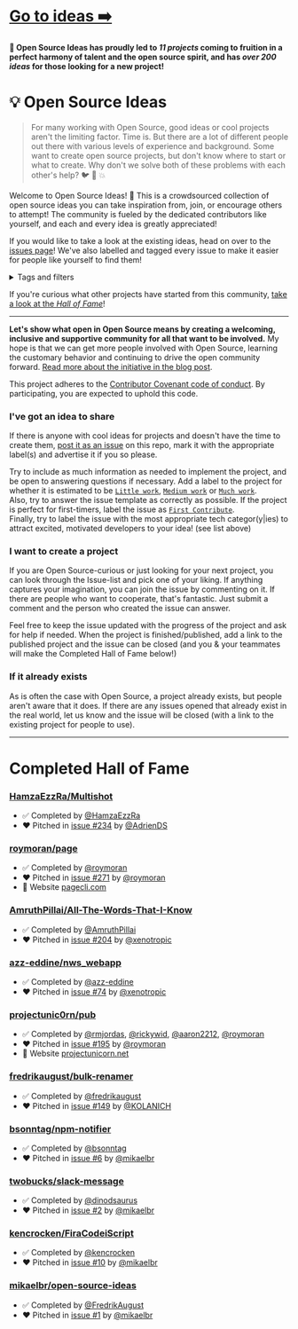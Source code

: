 # [Go to ideas ➡️](https://github.com/open-source-ideas/ideas/issues)

#### 🥇 Open Source Ideas has proudly led to *11 projects* coming to fruition in a perfect harmony of talent and the open source spirit, and has *over 200  ideas* for those looking for a new project!

# 💡 Open Source Ideas

> For many working with Open Source, good ideas or cool projects aren't the limiting factor. Time is. But there are a lot of different people out there with various levels of experience and background. Some want to create open source projects, but don't know where to start or what to create. Why don't we solve both of these problems with each other's help? :bird: :chicken: :boom:

Welcome to Open Source Ideas! 👋 This is a crowdsourced collection of open source ideas you can take inspiration from, join, or encourage others to attempt! The community is fueled by the dedicated contributors like yourself, and each and every idea is greatly appreciated!

If you would like to take a look at the existing ideas, head on over to the [issues page](https://github.com/open-source-ideas/ideas/issues)! We've also labelled and tagged every issue to make it easier for people like yourself to find them!

<details>
  <summary>Tags and filters</summary>
  
:muscle: Want to put in a minimal effort? Or perhaps build a rocketship? Got little time? Got a lot of time? Filter by estimated workload here!
  
* [`Little work`](https://github.com/open-source-ideas/ideas/labels/Little%20work)
* [`Medium work`](https://github.com/open-source-ideas/ideas/labels/Medium%20work)
* [`Much work`](https://github.com/open-source-ideas/ideas/labels/Much%20work)

🧑‍💼 Are you just starting your programming carreer? Or are you taking a break from your senior backend developer position? Filter by difficulty?

* [`Beginner`](https://github.com/open-source-ideas/ideas/issues?q=is%3Aissue+is%3Aopen+label%3ABeginner)
* [`Intermediate`](https://github.com/open-source-ideas/ideas/issues?q=is%3Aissue+is%3Aopen+label%3AIntermediate)
* [`Advanced`](https://github.com/open-source-ideas/ideas/issues?q=is%3Aissue+is%3Aopen+label%3AAdvanced)

🧐 Are you a sucker for the grand Internet of Things? Or perhaps you want to whip out your favorite OCR library and recognise some L's? Check out all our available categories!

* [`Mobile app`](https://github.com/open-source-ideas/open-source-ideas/labels/Mobile%20app)
* [`IoT`](https://github.com/open-source-ideas/open-source-ideas/labels/IoT)
* [`Web app`](https://github.com/open-source-ideas/open-source-ideas/labels/Web%20app)
* [`Frontend/UI`](https://github.com/open-source-ideas/open-source-ideas/labels/Frontend%2FUI)
* [`AI/ML`](https://github.com/open-source-ideas/open-source-ideas/labels/AI%2FML)
* [`APIs/Backend`](https://github.com/open-source-ideas/open-source-ideas/labels/APIs%2FBackend)
* [`Voice Assistant`](https://github.com/open-source-ideas/open-source-ideas/labels/Voice%20assistant)
* [`Developer Tooling`](https://github.com/open-source-ideas/open-source-ideas/labels/Developer%20tooling)
* [`Extension/Plugin/Add-On`](https://github.com/open-source-ideas/open-source-ideas/labels/Extension%2FPlugin%2FAdd-on)
* [`Design/UX`](https://github.com/open-source-ideas/open-source-ideas/labels/Design%2FUX)
* [`AR/VR`](https://github.com/open-source-ideas/open-source-ideas/labels/AR%2FVR)
* [`Bots`](https://github.com/open-source-ideas/open-source-ideas/labels/Bots)
* [`Security`](https://github.com/open-source-ideas/open-source-ideas/labels/Security)
* [`Blockchain`](https://github.com/open-source-ideas/open-source-ideas/labels/Blockchain)
* [`Futuristic Tech/Something Unique`](https://github.com/open-source-ideas/open-source-ideas/labels/Futuristic%20tech%2FUnique%20ideas)
</details>

If you're curious what other projects have started from this community, [take a look at the _Hall of Fame_](#completed-hall-of-fame)!

----------------

**Let's show what open in Open Source means by creating a welcoming, inclusive and supportive community for all that want to be involved.** My hope is that we can get more people involved with Open Source, learning the customary behavior and continuing to drive the open community forward. [Read more about the initiative in the blog post](https://hackernoon.com/open-source-ideas-initiative-ca747121ac34).

This project adheres to the [Contributor Covenant code of conduct](./CODE_OF_CONDUCT.md). By participating, you are expected to uphold this code.

### I've got an idea to share

If there is anyone with cool ideas for projects and doesn't have the time to create them, [post it as an issue](https://github.com/open-source-ideas/ideas/issues/new) on this repo, mark it with the appropriate label(s) and advertise it if you so please.

Try to include as much information as needed to implement the project, and be open to answering questions if necessary. Add a label to the project for whether it is estimated to be [`Little work`](https://github.com/open-source-ideas/ideas/labels/Little%20work), [`Medium work`](https://github.com/open-source-ideas/ideas/labels/Medium%20work) or [`Much work`](https://github.com/open-source-ideas/ideas/labels/Much%20work).
<br/>
Also, try to answer the issue template as correctly as possible. If the project is perfect for first-timers, label the issue as [`First Contribute`](https://github.com/open-source-ideas/ideas/labels/First%20Contribute).
<br/>
Finally, try to label the issue with the most appropriate tech categor(y|ies) to attract excited, motivated developers to your idea! (see list above)

### I want to create a project

If you are Open Source-curious or just looking for your next project, you can look through the Issue-list and pick one of your liking. If anything captures your imagination, you can join the issue by commenting on it. If there are people who want to cooperate, that's fantastic. Just submit a comment and the person who created the issue can answer.

Feel free to keep the issue updated with the progress of the project and ask for help if needed. When the project is finished/published, add a link to the published project and the issue can be closed (and you & your teammates will make the Completed Hall of Fame below!)

### If it already exists

As is often the case with Open Source, a project already exists, but people aren't aware that it does. If there are any issues opened that already exist in the real world, let us know and the issue will be closed (with a link to the existing project for people to use).

---

# Completed Hall of Fame
### [HamzaEzzRa/Multishot](https://github.com/HamzaEzzRa/Multishot)
- :white_check_mark: Completed by [@HamzaEzzRa](https://github.com/HamzaEzzRa)
- :heart: Pitched in [issue #234](https://github.com/open-source-ideas/open-source-ideas/issues/234) by [@AdrienDS](https://github.com/AdrienDS)

### [roymoran/page](https://github.com/roymoran/page)

- :white_check_mark: Completed by [@roymoran](https://github.com/roymoran)
- :heart: Pitched in [issue #271](https://github.com/open-source-ideas/open-source-ideas/issues/271) by [@roymoran](https://github.com/roymoran)
- :rocket: Website [pagecli.com](https://pagecli.com)
### [AmruthPillai/All-The-Words-That-I-Know](https://github.com/AmruthPillai/All-The-Words-That-I-Know)

- :white_check_mark: Completed by [@AmruthPillai](https://github.com/AmruthPillai)
- :heart: Pitched in [issue #204](https://github.com/open-source-ideas/open-source-ideas/issues/204) by [@xenotropic](https://github.com/xenotropic)

### [azz-eddine/nws_webapp](https://github.com/azz-eddine/nws_webapp)

- :white_check_mark: Completed by [@azz-eddine](https://github.com/azz-eddine)
- :heart: Pitched in [issue #74](https://github.com/open-source-ideas/open-source-ideas/issues/74) by [@xenotropic](https://github.com/xenotropic)

### [projectunic0rn/pub](https://github.com/projectunic0rn/pub)

- :white_check_mark: Completed by [@rmjordas](https://github.com/rmjordas), [@rickywid](https://github.com/rickywid), [@aaron2212](https://github.com/aaron2212), [@roymoran](https://github.com/roymoran)
- :heart: Pitched in [issue #195](https://github.com/open-source-ideas/open-source-ideas/issues/195) by [@roymoran](https://github.com/roymoran)
- :rocket: Website [projectunicorn.net](https://projectunicorn.net)

### [fredrikaugust/bulk-renamer](https://github.com/FredrikAugust/bulk-renamer)

- :white_check_mark: Completed by [@fredrikaugust](https://github.com/fredrikaugust)
- :heart: Pitched in [issue #149](https://github.com/open-source-ideas/open-source-ideas/issues/149) by [@KOLANICH](https://github.com/KOLANICH)

### [bsonntag/npm-notifier](https://github.com/bsonntag/npm-notifier)

- :white_check_mark: Completed by [@bsonntag](https://github.com/bsonntag)
- :heart: Pitched in [issue #6](https://github.com/mikaelbr/open-source-ideas/issues/6) by [@mikaelbr](https://github.com/mikaelbr)

###  [twobucks/slack-message](https://github.com/twobucks/slack-message)

- :white_check_mark: Completed by [@dinodsaurus](https://github.com/dinodsaurus)
- :heart: Pitched in [issue #2](https://github.com/mikaelbr/open-source-ideas/issues/2) by [@mikaelbr](https://github.com/mikaelbr)

###  [kencrocken/FiraCodeiScript](https://github.com/kencrocken/FiraCodeiScript)

- :white_check_mark: Completed by [@kencrocken](https://github.com/kencrocken)
- :heart: Pitched in [issue #10](https://github.com/open-source-ideas/open-source-ideas/issues/10) by [@mikaelbr](https://github.com/mikaelbr)

###  [mikaelbr/open-source-ideas](https://github.com/mikaelbr/open-source-ideas)

- :white_check_mark: Completed by [@FredrikAugust](https://github.com/FredrikAugust)
- :heart: Pitched in [issue #1](https://github.com/mikaelbr/open-source-ideas/issues/1) by [@mikaelbr](https://github.com/mikaelbr)
